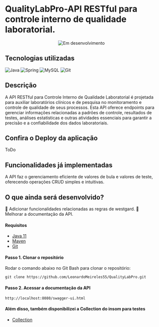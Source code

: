 # QualityLabPro-API RESTful para controle interno de qualidade laboratorial.

<p align="center">
<img src="https://img.shields.io/static/v1?label=STATUS&message=In%20progress&color=RED&style=for-the-badge" alt="Em desenvolvimento"/>
</p>

## Tecnologias utilizadas
![Java](https://img.shields.io/badge/java-%23ED8B00.svg?style=for-the-badge&logo=java&logoColor=white)
![Spring](https://img.shields.io/badge/spring-%236DB33F.svg?style=for-the-badge&logo=spring&logoColor=white)
![MySQL](https://img.shields.io/badge/mysql-%2300f.svg?style=for-the-badge&logo=mysql&logoColor=white)
![Git](https://img.shields.io/badge/git-%23F05033.svg?style=for-the-badge&logo=git&logoColor=white)

## Descrição
A API RESTful para Controle Interno de Qualidade Laboratorial é projetada para auxiliar laboratórios clínicos e de pesquisa no monitoramento e controle de qualidade de seus processos. Esta API oferece endpoints para gerenciar informações relacionadas a padrões de controle, resultados de testes, análises estatísticas e outras atividades essenciais para garantir a precisão e a confiabilidade dos dados laboratoriais.

## Confira o Deploy da aplicação
ToDo

## Funcionalidades já implementadas
A API faz o gerenciamento eficiente de valores de bula e valores de teste, oferecendo operações CRUD simples e intuitivas.

## O que ainda será desenvolvido?

📝 Adicionar funcionalidades relacionadas as regras de westgard.
📝 Melhorar a documentação da API.

#### Requisitos
* [Java 11](https://www.oracle.com/br/java/technologies/javase/jdk11-archive-downloads.html)
* [Maven](https://maven.apache.org/)
* [Git](https://git-scm.com/)

#### Passo 1. Clonar o repositório
Rodar o comando abaixo no Git Bash para clonar o repositório:
```
git clone https://github.com/LeonardoMeireles55/QualityLabPro.git
```
#### Passo 2. Acessar a documentação da API
```
http://localhost:8080/swagger-ui.html
```
#### Além disso, também disponibilizei a Collection do insom para testes
* [Collection]()

